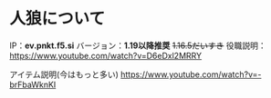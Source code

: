 # 人狼について
IP：**ev.pnkt.f5.si**
バージョン：**1.19以降推奨** ~~1.16.5だいすき~~
役職説明：
https://www.youtube.com/watch?v=D6eDxl2MRRY

アイテム説明(今はもっと多い)
https://www.youtube.com/watch?v=-brFbaWknKI
